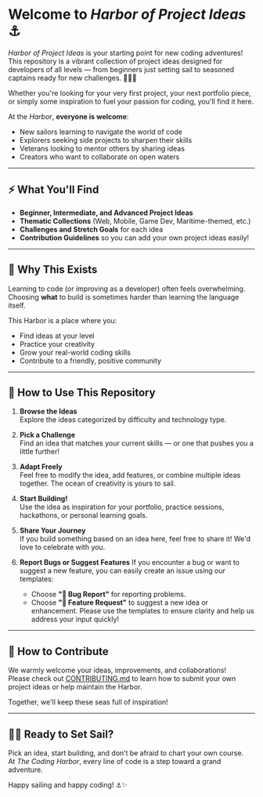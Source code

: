 # Welcome to *Harbor of Project Ideas* ⚓

*Harbor of Project Ideas* is your starting point for new coding adventures!  
This repository is a vibrant collection of project ideas designed for developers of all levels — from beginners just setting sail to seasoned captains ready for new challenges. 🌊👨‍💻

Whether you're looking for your very first project, your next portfolio piece, or simply some inspiration to fuel your passion for coding, you'll find it here.

At the *Harbor*, **everyone is welcome**:  
- New sailors learning to navigate the world of code  
- Explorers seeking side projects to sharpen their skills  
- Veterans looking to mentor others by sharing ideas  
- Creators who want to collaborate on open waters

---

## ⚡ What You'll Find
- **Beginner, Intermediate, and Advanced Project Ideas**  
- **Thematic Collections** (Web, Mobile, Game Dev, Maritime-themed, etc.)  
- **Challenges and Stretch Goals** for each idea  
- **Contribution Guidelines** so you can add your own project ideas easily!

---

## 🌟 Why This Exists
Learning to code (or improving as a developer) often feels overwhelming.  
Choosing **what** to build is sometimes harder than learning the language itself.

This Harbor is a place where you:
- Find ideas at your level
- Practice your creativity
- Grow your real-world coding skills
- Contribute to a friendly, positive community

---

## 🧭 How to Use This Repository

1. **Browse the Ideas**  
   Explore the ideas categorized by difficulty and technology type.

2. **Pick a Challenge**  
   Find an idea that matches your current skills — or one that pushes you a little further!

3. **Adapt Freely**  
   Feel free to modify the idea, add features, or combine multiple ideas together. The ocean of creativity is yours to sail.

4. **Start Building!**  
   Use the idea as inspiration for your portfolio, practice sessions, hackathons, or personal learning goals.

5. **Share Your Journey**  
   If you build something based on an idea here, feel free to share it! We'd love to celebrate with you.

6. **Report Bugs or Suggest Features**
   If you encounter a bug or want to suggest a new feature, you can easily create an issue using our templates:
   - Choose **"🐛 Bug Report"** for reporting problems.
   - Choose **"🚀 Feature Request"** to suggest a new idea or enhancement.
   Please use the templates to ensure clarity and help us address your input quickly!

---

## 🧡 How to Contribute

We warmly welcome your ideas, improvements, and collaborations!  
Please check out [CONTRIBUTING.md](./CONTRIBUTING.md) to learn how to submit your own project ideas or help maintain the Harbor.

Together, we'll keep these seas full of inspiration!

---

## 🏴‍☠️ Ready to Set Sail?
Pick an idea, start building, and don’t be afraid to chart your own course.  
At *The Coding Harbor*, every line of code is a step toward a grand adventure.

Happy sailing and happy coding! ⚓✨
